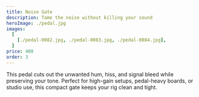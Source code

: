 ```yaml
---
title: Noise Gate
description: Tame the noise without killing your sound
heroImage: ./pedal.jpg
images:
  [
    [./pedal-0082.jpg, ./pedal-0083.jpg, ./pedal-0084.jpg],
  ]
price: 400
order: 3
---
```


This pedal cuts out the unwanted hum, hiss, and signal bleed while preserving your tone. Perfect for high-gain setups, pedal-heavy boards, or studio use, this compact gate keeps your rig clean and tight.
